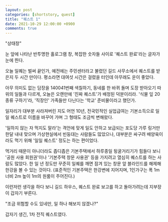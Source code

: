 ```yaml
---
layout: post
categories: [shortstory, quest]
title: "퀘스트 1"
date: 2021-10-29 12:00:00 +0900
comments: true
---
```



"상태창"

눈 앞에 나타난 반투명한 홀로그램 창, 복잡한 숫자들 사이로 '퀘스트 완료'라는 글자가 눈에 띈다.

오늘 일퀘는 벌써 끝인가, 예전에는 주민센터라고 불렸던 길드 사무소에서 퀘스트를 받은지 두 시간 만이다. 평소라면 대여섯 시간은 걸렸을 터인데 아무래도 운이 좋았다.

아무 의미도 없는 담장을 140041번째 색칠하기, 동네를 한 바퀴 돌며 도장 받아오기 따위의 일들과 다르게, 오늘은 오랜만에 '진짜 퀘스트'가 배정된 덕분이리라. '식물 잎 20종류 구하기'라, '직장인' 가족들만 다닌다는 '학교' 준비물이라고 했던가.

일자리가 대부분 사라져버린 지도 어언 10년, 전국민적인 실업급여는 기본소득으로 일일 퀘스트로 이름을 바꾸어 가며 그 형태도 조금씩 변해왔다.

'일하지 않는 자 먹지도 말라'는 격언에 맞게 일도 안하고 보급되는 포도당 가루 링거만 한달 내내 맞으며 가상현실에서 빈둥대는 사람들도 많았으나, 대부분은 싸구려 배양육이라도 먹기 위해 '일일 퀘스트' 정도는 하는 편이었다.

먹거리 때문이 아니더라도 좁디좁은 기본주택에서 하루종일 뒹굴거리기가 힘들다 보니 '공원 사용 회원권'이나 '기본주택 창문 사용권' 등을 가지려고 열심히 퀘스트를 하는 사람도 많았다. 한 일 년 정도만 꾸준히 일퀘를 깨면 잠겨 있는 창문 앞 블라인드를 해제해 한강을 볼 수 있는 것이다. (표준적인 기본주택은 한강변에 지어지며, 1인가구는 폭 1m 너비 2m 높이 1m의 원룸이 주어진다.)

이런저런 생각을 하다 보니 길드 하우스, 퀘스트 완료 보고를 하고 돌아가려는데 지부장이 갑자기 부른다.

"조금 위험할 수도 있네만, 일 하나 해보지 않겠나?"

갑자기 생긴, 1차 전직 퀘스트였다.
